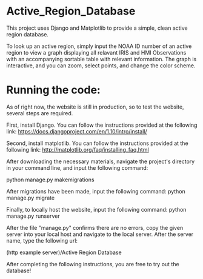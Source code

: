 # Active_Region_Database

This project uses Django and Matplotlib to provide a simple, clean active region database. 

To look up an active region, simply input the NOAA ID number of an active region to view a graph displaying all relavant IRIS and HMI Observations with an accompanying sortable table with relevant information. The graph is interactive, and you can zoom, select points, and change the color scheme.

# Running the code:

As of right now, the website is still in production, so to test the website, several steps are required.

First, install Django. You can follow the instructions provided at the following link:
https://docs.djangoproject.com/en/1.10/intro/install/

Second, install matplotlib. You can follow the instructions provided at the following link:
http://matplotlib.org/faq/installing_faq.html

After downloading the necessary materials, navigate the project's directory in your command line, and input the following command:

python manage.py makemigrations

After migrations have been made, input the following command:
python manage.py migrate

Finally, to locally host the website, input the following command:
python manage.py runserver

After the file "manage.py" confirms there are no errors, copy the given server into your local host and navigate to the local server. After the server name, type the following url:

(http example server)/Active Region Database

After completing the following instructions, you are free to try out the database!
